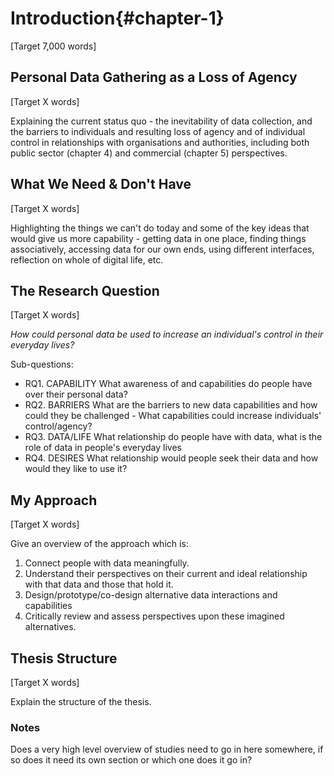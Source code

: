 Introduction{#chapter-1}
=======================
[Target 7,000 words]

Personal Data Gathering as a Loss of Agency
-------------------------------------------
[Target X words]

Explaining the current status quo - the inevitability of data collection, and the barriers to individuals and resulting loss of agency and of individual control in relationships with organisations and authorities, including both public sector (chapter 4) and commercial (chapter 5) perspectives.

What We Need & Don't Have
-------------------------
[Target X words]

Highlighting the things we can't do today and some of the key ideas that would give us more capability - getting data in one place, finding things associatively, accessing data for our own ends, using different interfaces, reflection on whole of digital life, etc.

The Research Question
---------------------
[Target X words]

*How could personal data be used to increase an individual's control in their everyday lives?*

Sub-questions:

- RQ1. CAPABILITY What awareness of and capabilities do people have over their personal data?
- RQ2. BARRIERS What are the barriers to new data capabilities and how could they be challenged - What capabilities could increase individuals' control/agency?
- RQ3. DATA/LIFE What relationship do people have with data, what is the role of data in people's everyday lives
- RQ4. DESIRES What relationship would people seek their data and how would they like to use it?

My Approach
-----------
[Target X words]

Give an overview of the approach which is:

1. Connect people with data meaningfully.
2. Understand their perspectives on their current and ideal relationship with that data and those that hold it.
3. Design/prototype/co-design alternative data interactions and capabilities
4. Critically review and assess perspectives upon these imagined alternatives.

Thesis Structure
----------------
[Target X words]

Explain the structure of the thesis.

### Notes
Does a very high level overview of studies need to go in here somewhere, if so does it need its own section or which one does it go in?
